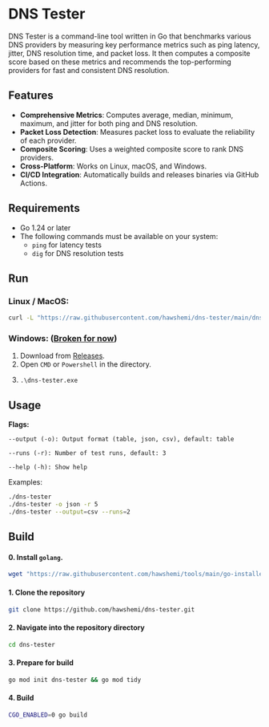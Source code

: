 # DNS Tester

DNS Tester is a command-line tool written in Go that benchmarks various DNS providers by measuring key performance metrics such as ping latency, jitter, DNS resolution time, and packet loss. It then computes a composite score based on these metrics and recommends the top-performing providers for fast and consistent DNS resolution.

## Features

- **Comprehensive Metrics**: Computes average, median, minimum, maximum, and jitter for both ping and DNS resolution.
- **Packet Loss Detection**: Measures packet loss to evaluate the reliability of each provider.
- **Composite Scoring**: Uses a weighted composite score to rank DNS providers.
- **Cross-Platform**: Works on Linux, macOS, and Windows.
- **CI/CD Integration**: Automatically builds and releases binaries via GitHub Actions.

## Requirements

- Go 1.24 or later
- The following commands must be available on your system:
  - `ping` for latency tests
  - `dig` for DNS resolution tests

## Run

### Linux / MacOS:
```bash
curl -L "https://raw.githubusercontent.com/hawshemi/dns-tester/main/dns-tester-run.sh" -o dns-tester-run.sh && chmod +x dns-tester-run.sh && bash dns-tester-run.sh
```

### Windows: ([Broken for now](https://github.com/hawshemi/dns-tester/issues/4))

1. Download from [Releases](https://github.com/hawshemi/dns-tester/releases/latest).
2. Open `CMD` or `Powershell` in the directory.
3.
    ```
    .\dns-tester.exe
    ```

    
## Usage

**Flags:**

`--output (-o): Output format (table, json, csv), default: table`

`--runs (-r): Number of test runs, default: 3`

`--help (-h): Show help`

Examples:

```bash
./dns-tester
./dns-tester -o json -r 5
./dns-tester --output=csv --runs=2
```

## Build

#### 0. Install `golang`.
```bash
wget "https://raw.githubusercontent.com/hawshemi/tools/main/go-installer/go-installer.sh" -O go-installer.sh && chmod +x go-installer.sh && bash go-installer.sh
```

#### 1. Clone the repository
```bash
git clone https://github.com/hawshemi/dns-tester.git 
```

#### 2. Navigate into the repository directory
```bash
cd dns-tester
```

#### 3. Prepare for build
```bash
go mod init dns-tester && go mod tidy
```
#### 4. Build
```bash
CGO_ENABLED=0 go build
```

